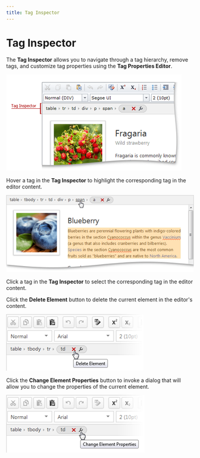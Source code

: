 ```yaml
---
title: Tag Inspector
---
```

# Tag Inspector
The **Tag Inspector** allows you to navigate through a tag hierarchy, remove tags, and customize tag properties using the **Tag Properties Editor**.

![TagInspector](../../../images/Img118344.png)

Hover a tag in the **Tag Inspector** to highlight the corresponding tag in the editor content.

![TagInspector_Selection](../../../images/Img118335.png)

Click a tag in the **Tag Inspector** to select the corresponding tag in the editor content.

Click the **Delete Element** button to delete the current element in the editor's content.

![EUD_HtmlEditor_DeleteElement](../../../images/Img118578.png)

Click the **Change Element Properties** button to invoke a dialog that will allow you to change the properties of the current element.

![EUD_HtmlEditor_ChangeElementProperties](../../../images/Img118579.png)